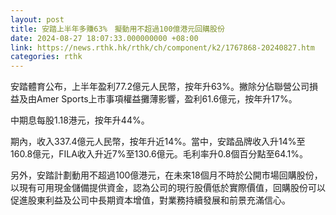 ```yaml
---
layout: post
title: 安踏上半年多賺63%　擬動用不超過100億港元回購股份
date: 2024-08-27 18:07:33.000000000 +08:00
link: https://news.rthk.hk/rthk/ch/component/k2/1767868-20240827.htm
categories: rthk
---
```


安踏體育公布，上半年盈利77.2億元人民幣，按年升63%。撇除分佔聯營公司損益及由Amer Sports上市事項權益攤薄影響，盈利61.6億元，按年升17%。

中期息每股1.18港元，按年升44%。

期內，收入337.4億元人民幣，按年升近14%。當中，安踏品牌收入升14%至160.8億元，FILA收入升近7%至130.6億元。毛利率升0.8個百分點至64.1%。

另外，安踏計劃動用不超過100億港元，在未來18個月不時於公開市場回購股份，以現有可用現金儲備提供資金，認為公司的現行股價低於實際價值，回購股份可以促進股東利益及公司中長期資本增值，對業務持續發展和前景充滿信心。
